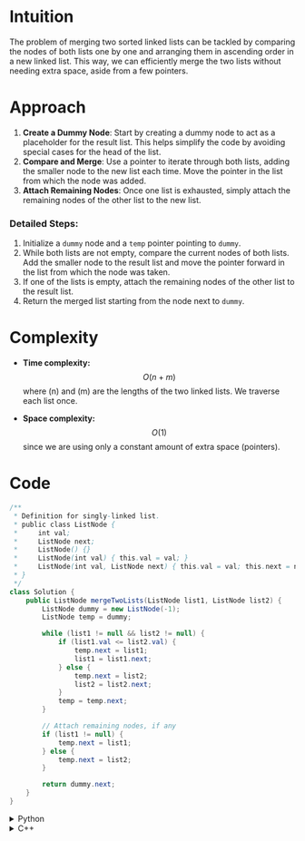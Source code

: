 

# Intuition
<!-- Describe your first thoughts on how to solve this problem. -->
The problem of merging two sorted linked lists can be tackled by comparing the nodes of both lists one by one and arranging them in ascending order in a new linked list. This way, we can efficiently merge the two lists without needing extra space, aside from a few pointers.

# Approach
<!-- Describe your approach to solving the problem. -->
1. **Create a Dummy Node**: Start by creating a dummy node to act as a placeholder for the result list. This helps simplify the code by avoiding special cases for the head of the list.
2. **Compare and Merge**: Use a pointer to iterate through both lists, adding the smaller node to the new list each time. Move the pointer in the list from which the node was added.
3. **Attach Remaining Nodes**: Once one list is exhausted, simply attach the remaining nodes of the other list to the new list.

### Detailed Steps:
1. Initialize a `dummy` node and a `temp` pointer pointing to `dummy`.
2. While both lists are not empty, compare the current nodes of both lists. Add the smaller node to the result list and move the pointer forward in the list from which the node was taken.
3. If one of the lists is empty, attach the remaining nodes of the other list to the result list.
4. Return the merged list starting from the node next to `dummy`.

# Complexity
- **Time complexity:**  
    $$O(n + m)$$ where \(n\) and \(m\) are the lengths of the two linked lists. We traverse each list once.

- **Space complexity:**  
    $$O(1)$$ since we are using only a constant amount of extra space (pointers).

# Code

```java
/**
 * Definition for singly-linked list.
 * public class ListNode {
 *     int val;
 *     ListNode next;
 *     ListNode() {}
 *     ListNode(int val) { this.val = val; }
 *     ListNode(int val, ListNode next) { this.val = val; this.next = next; }
 * }
 */
class Solution {
    public ListNode mergeTwoLists(ListNode list1, ListNode list2) {
        ListNode dummy = new ListNode(-1);
        ListNode temp = dummy;

        while (list1 != null && list2 != null) {
            if (list1.val <= list2.val) {
                temp.next = list1;
                list1 = list1.next;
            } else {
                temp.next = list2;
                list2 = list2.next;
            }
            temp = temp.next;
        }

        // Attach remaining nodes, if any
        if (list1 != null) {
            temp.next = list1;
        } else {
            temp.next = list2;
        }

        return dummy.next;
    }
}
```

<details>
<summary>Python</summary>

```python
# Definition for singly-linked list.
class ListNode:
    def __init__(self, val=0, next=None):
        self.val = val
        self.next = next

class Solution:
    def mergeTwoLists(self, list1: ListNode, list2: ListNode) -> ListNode:
        dummy = ListNode(-1)
        temp = dummy

        while list1 and list2:
            if list1.val <= list2.val:
                temp.next = list1
                list1 = list1.next
            else:
                temp.next = list2
                list2 = list2.next
            temp = temp.next

        # Attach remaining nodes, if any
        if list1:
            temp.next = list1
        else:
            temp.next = list2

        return dummy.next
```
</details>

<details>
<summary>C++</summary>

```cpp
/**
 * Definition for singly-linked list.
 * struct ListNode {
 *     int val;
 *     ListNode *next;
 *     ListNode() : val(0), next(nullptr) {}
 *     ListNode(int x) : val(x), next(nullptr) {}
 *     ListNode(int x, ListNode *next) : val(x), next(next) {}
 * };
 */

class Solution {
public:
    ListNode* mergeTwoLists(ListNode* list1, ListNode* list2) {
        ListNode dummy(-1);
        ListNode* temp = &dummy;

        while (list1 && list2) {
            if (list1->val <= list2->val) {
                temp->next = list1;
                list1 = list1->next;
            } else {
                temp->next = list2;
                list2 = list2->next;
            }
            temp = temp->next;
        }

        // Attach remaining nodes, if any
        if (list1) {
            temp->next = list1;
        } else {
            temp->next = list2;
        }

        return dummy.next;
    }
};
```
</details>

